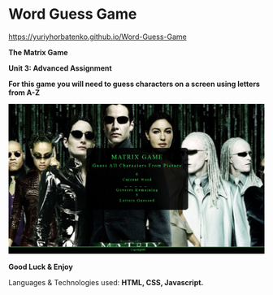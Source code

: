 # Word Guess Game

https://yuriyhorbatenko.github.io/Word-Guess-Game

**The Matrix Game**

**Unit 3: Advanced Assignment**

**For this game you will need to guess characters on a screen using letters from A-Z**

![](img/screen.jpg)

**Good Luck & Enjoy**

Languages & Technologies used:
**HTML, CSS, Javascript.**

